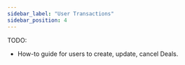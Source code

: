 ```yaml
---
sidebar_label: "User Transactions"
sidebar_position: 4
---
```


TODO:
- How-to guide for users to create, update, cancel Deals.
